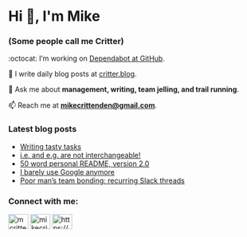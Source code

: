# Hi 👋, I'm Mike
### (Some people call me Critter)

:octocat: I’m working on [Dependabot at GitHub](https://github.com/features/security).

📝 I write daily blog posts at [critter.blog](https://critter.blog).

💬 Ask me about **management, writing, team jelling, and trail running**.

📫 Reach me at **mikecrittenden@gmail.com**.

### Latest blog posts
<!-- BLOG-POST-LIST:START -->
- [Writing tasty tasks](https://critter.blog/2023/05/16/writing-tasty-tasks/)
- [i.e. and e.g. are not interchangeable!](https://critter.blog/2023/05/15/i-e-and-e-g-are-not-interchangeable/)
- [50 word personal README, version 2.0](https://critter.blog/2023/05/12/50-word-personal-readme-version-2-0/)
- [I barely use Google anymore](https://critter.blog/2023/05/11/i-barely-use-google-anymore/)
- [Poor man’s team bonding: recurring Slack threads](https://critter.blog/2023/05/10/poor-mans-team-bonding-recurring-slack-threads/)
<!-- BLOG-POST-LIST:END -->

<h3 align="left">Connect with me:</h3>
<p align="left">
<a href="https://twitter.com/mcrittenden" target="blank"><img align="center" src="https://raw.githubusercontent.com/rahuldkjain/github-profile-readme-generator/master/src/images/icons/Social/twitter.svg" alt="mcrittenden" height="30" width="40" /></a>
<a href="https://linkedin.com/in/mikecrittenden" target="blank"><img align="center" src="https://raw.githubusercontent.com/rahuldkjain/github-profile-readme-generator/master/src/images/icons/Social/linked-in-alt.svg" alt="mikecrittenden" height="30" width="40" /></a>
<a href="https://critter.blog/feed/" target="blank"><img align="center" src="https://raw.githubusercontent.com/rahuldkjain/github-profile-readme-generator/master/src/images/icons/Social/rss.svg" alt="https://critter.blog/feed/" height="30" width="40" /></a>
</p>
